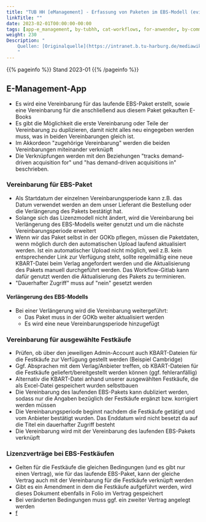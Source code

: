 ```yaml
---
title: "TUB HH [eManagement] - Erfassung von Paketen im EBS-Modell (evidence based selection)"
linkTitle: ""
date: 2023-02-01T00:00:00-00:00
tags: [app-e_management, by-tubhh, cat-workflows, for-anwender, by-community_einzelbeitrag]
weight: 230
Description: "
    Quellen: [Originalquelle](https://intranet.b.tu-harburg.de/mediawiki/index.php/FOLIO/Module/ERM/Workflows/Erfassung_EBS-Modell) & [GBV](https://info.gbv.de/pages/viewpage.action?pageId=855343296)
    "
---
```


{{% pageinfo %}}
Stand 2023-01
{{% /pageinfo %}}

## E-Management-App

* Es wird eine Vereinbarung für das laufende EBS-Paket erstellt, sowie eine Vereinbarung für die anschließend aus diesem Paket gekauften E-Books
* Es gibt die Möglichkeit die erste Vereinbarung oder Teile der Vereinbarung zu duplizieren, damit nicht alles neu eingegeben werden muss, was in beiden Vereinbarungen gleich ist.
* Im Akkordeon "zugehörige Vereinbarung" werden die beiden Vereinbarungen miteinander verknüpft
* Die Verknüpfungen werden mit den Beziehungen "tracks demand-driven acquisition for" und "has demand-driven acquisitions in" beschrieben.

### Vereinbarung für EBS-Paket

* Als Startdatum der einzelnen Vereinbarungsperiode kann z.B. das Datum verwendet werden an dem unser Lieferant die Bestellung oder die Verlängerung des Pakets bestätigt hat.
* Solange sich das Lizenzmodell nicht ändert, wird die Vereinbarung bei Verlängerung des EBS-Modells weiter genutzt und um die nächste Vereinbarungsperiode erweitert
* Wenn wir das Paket selbst in der GOKb pflegen, müssen die Paketdaten, wenn möglich durch den automatischen Upload laufend aktualisiert werden. Ist ein automatischer Upload nicht möglich, weil z.B. kein entsprechender Link zur Verfügung steht, sollte regelmäßig eine neue KBART-Datei beim Verlag angefordert werden und die Aktualisierung des Pakets manuell durchgeführt werden. Das Workflow-Gitlab kann dafür genutzt werden die Aktualisierung des Pakets zu terminieren.
* "Dauerhafter Zugriff" muss auf "nein" gesetzt werden

#### Verlängerung des EBS-Modells

* Bei einer Verlängerung wird die Vereinbarung weitergeführt:
    * Das Paket muss in der GOKb weiter aktualisiert werden
    * Es wird eine neue Vereinbarungsperiode hinzugefügt

### Vereinbarung für ausgewählte Festkäufe

* Prüfen, ob über den jeweiligen Admin-Account auch KBART-Dateien für die Festkäufe zur Verfügung gestellt werden (Beispiel Cambridge)
* Ggf. Absprachen mit dem Verlag/Anbieter treffen, ob KBART-Dateien für die Festkäufe geliefert/bereitgestellt werden können (ggf. fehleranfällig)
* Alternativ die KBART-Datei anhand unserer ausgewählten Festkäufe, die als Excel-Datei gespeichert wurden selbstbauen
* Die Vereinbarung des laufenden EBS-Pakets kann dubliziert werden, sodass nur die Angaben bezüglich der Festkäufe ergänzt bzw. korrigiert werden müssen
* Die Vereinbarungsperiode beginnt nachdem die Festkäufe getätigt und vom Anbieter bestätigt wurden. Das Enddatum wird nicht besetzt da auf die Titel ein dauerhafter Zugriff besteht
* Die Vereinbarung wird mit der Vereinbarung des laufenden EBS-Pakets verknüpft

### Lizenzverträge bei EBS-Festkäufen

* Gelten für die Festkäufe die gleichen Bedingungen (und es gibt nur einen Vertrag), wie für das laufende EBS-Paket, kann der gleiche Vertrag auch mit der Vereinbarung für die Festkäufe verknüpft werden
* Gibt es ein Amendment in dem die Festkäufe aufgeführt werden, wird dieses Dokument ebenfalls in Folio im Vertrag gespeichert
* Bei veränderten Bedingungen muss ggf. ein zweiter Vertrag angelegt werden
* [f](https://info.gbv.de/label/FOLIOGBVEXTERN/for-anwender)
